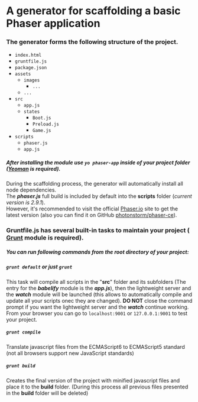 # A generator for scaffolding a basic Phaser application

### The generator forms the following structure of the project.

* `index.html`  
* `gruntfile.js`  
* `package.json`  
* `assets`  
  * `images`  
    * `...`    
  * `...`  
* `src`  
  * `app.js`  
  * `states`  
    * `Boot.js`  
    * `Preload.js`  
    * `Game.js`  
* `scripts`  
  * `phaser.js`  
  * `app.js`  

##### After installing the module use `yo phaser-app` inside of your project folder ([Yeoman](http://yeoman.io/learning/index.html) is required).
During the scaffolding process, the generator will automatically install all node dependencies.  
The **_phaser.js_** full build is included by default into the **scripts** folder (_current version is 2.9.1_).  
However, it's recommended to visit the official [Phaser.io](http://phaser.io/) site to get the latest version (also you can find it on GitHub [photonstorm/phaser-ce](https://github.com/photonstorm/phaser-ce/tree/v2.9.1)).  

### __Gruntfile.js__ has several built-in tasks to maintain your project ( [Grunt](https://gruntjs.com/getting-started) module is required).
##### You can run following commands from the root directory of your project:
##### `grunt default` or just `grunt`
This task will compile all scripts in the "__src__" folder and its subfolders (The entry for the __*babelify*__ module is the __*app.js*__), then the lightweight server and the __*watch*__ module will be launched (this allows to automatically compile and update all your scripts onec they are changed).
**DO NOT** close the command prompt if you want the lightweight server and the __*watch*__ continue working.
From your browser you can go to `localhost:9001` or `127.0.0.1:9001` to test your project.

##### `grunt compile`
Translate javascript files from the ECMAScript6 to ECMAScript5 standard (not all browsers support new JavaScript standards)

##### `grunt build`
Creates the final version of the project with minified javascript files and place it to the __build__ folder. (During this process all previous files presented in the __build__ folder will be deleted)